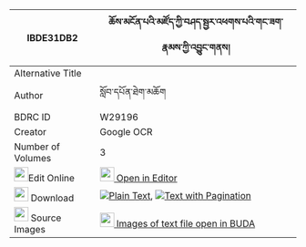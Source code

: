 |IBDE31DB2|ཆོས་མངོན་པའི་མཛོད་ཀྱི་བཤད་སྦྱར་འཕགས་པའི་གང་ཟག་རྣམས་ཀྱི་འབྱུང་གནས། 
| --- | --- 
|Alternative Title |
|Author| སློབ་དཔོན་ཐེག་མཆོག
|BDRC ID | W29196
|Creator | Google OCR
|Number of Volumes| 3
|<img width="25" src="https://img.icons8.com/color/25/000000/edit-property.png">Edit Online| [<img width="25" src="https://avatars.githubusercontent.com/u/45091458?s=200&v=4"> Open in Editor](http://editor.openpecha.org/IBDE31DB2)
|<img width="25" src="https://img.icons8.com/fluent/48/000000/download-2.png"/>  Download | [![](https://img.icons8.com/color/20/000000/txt.png)Plain Text](https://github.com/Openpecha/IBDE31DB2/releases/download/v1/cho_ngonpa_i_dzo_kyi_shejar_pa_plain_IBDE31DB2.zip), [![](https://img.icons8.com/color/20/000000/txt.png)Text with Pagination](https://github.com/Openpecha/IBDE31DB2/releases/download/v1/cho_ngonpa_i_dzo_kyi_shejar_pa_pages_IBDE31DB2.zip)
|<img width="25" src="https://img.icons8.com/plasticine/100/000000/pictures-folder.png"/>  Source Images | [<img width="25" src="https://library.bdrc.io/icons/BUDA-small.svg"> Images of text file open in BUDA](https://library.bdrc.io/show/bdr:W29196)